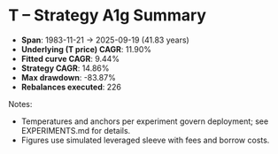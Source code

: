 # T – Strategy A1g Summary

- **Span**: 1983-11-21 → 2025-09-19 (41.83 years)
- **Underlying (T price) CAGR**: 11.90%
- **Fitted curve CAGR**: 9.44%
- **Strategy CAGR**: 14.86%
- **Max drawdown**: -83.87%
- **Rebalances executed**: 226

Notes:

- Temperatures and anchors per experiment govern deployment; see EXPERIMENTS.md for details.
- Figures use simulated leveraged sleeve with fees and borrow costs.
